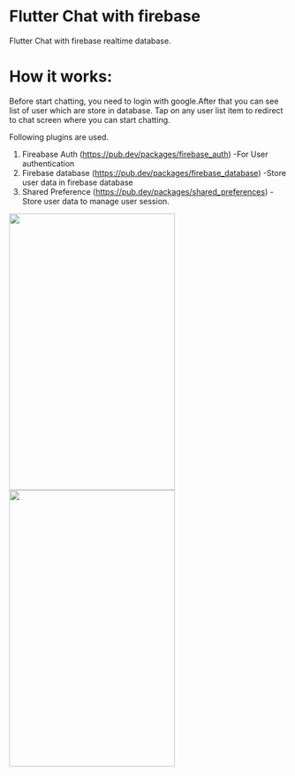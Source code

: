 # Flutter Chat with firebase

Flutter Chat with firebase realtime database.

# How it works:

Before start chatting, you need to login with google.After that you can see list of user which are store in database.
Tap on any user list item to redirect to chat screen where you can start chatting.

Following plugins are used.
1) Fireabase Auth (https://pub.dev/packages/firebase_auth)
    -For User authentication
2) Firebase database (https://pub.dev/packages/firebase_database)
    -Store user data in firebase database
3) Shared Preference (https://pub.dev/packages/shared_preferences)
    -Store user data to manage user session.

<div>
  <img src="https://github.com/er-aakash-kareliya/Flutter-Firebase-Chat/blob/master/device-2019-07-08-181114.png" height="500" width="300"/>

  <img src="https://github.com/er-aakash-kareliya/Flutter-Firebase-Chat/blob/master/device-2019-07-08-181143.png" height="500" width="300"/>
</div>
